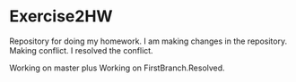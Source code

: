 # Exercise2HW

Repository for doing my homework.
I am making changes in the repository.
Making conflict.
I resolved the conflict.


Working on master plus
Working on FirstBranch.Resolved.


